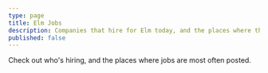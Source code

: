 ```yaml
---
type: page
title: Elm Jobs
description: Companies that hire for Elm today, and the places where the Elm community lists jobs.
published: false
---
```



Check out who's hiring, and the places where jobs are most often posted.
